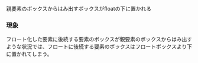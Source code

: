 親要素のボックスからはみ出すボックスがfloatの下に置かれる

### 現象

フロート化した要素に後続する要素のボックスが親要素のボックスからはみ出すような状況では、フロートに後続する要素のボックスはフロートボックスより下に置かれてしまう。
